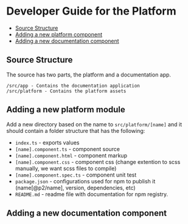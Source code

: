 # Developer Guide for the Platform

* [Source Structure](#source-structure)
* [Adding a new platform component](#adding-a-new-platform-component) 
* [Adding a new documentation component](#adding-a-new-documentation-component) 

## Source Structure

The source has two parts, the platform and a documentation app.

```
/src/app - Contains the documentation application
/src/platform - Contains the platform assets 
```

## Adding a new platform module

Add a new directory based on the name to `src/platform/[name]` and it should contain a folder structure that has the following:

* `index.ts` - exports values
* `[name].component.ts` - component source
* `[name].component.html` - component markup
* `[name].component.css` - component css (change extention to scss manually, we want scss files to compile)
* `[name].component.spec.ts` - component unit test
* `package.json` - configurations used for npm to publish it (name[@p2/name], version, dependencies, etc)
* `README.md` - readme file with documentation for npm registry.

## Adding a new documentation component
